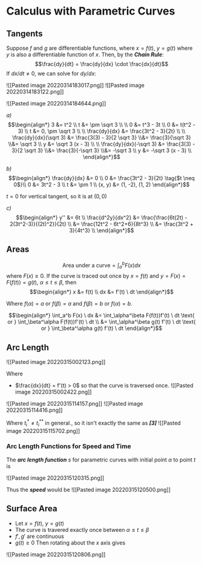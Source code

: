 # Calculus with Parametric Curves
## Tangents
Suppose $f$ and $g$ are differentiable functions, where $x = f(t)$, $y = g(t)$ where $y$ is also a differentiable function of $x$. Then, by the ***Chain Rule***:
$$\frac{dy}{dt} = \frac{dy}{dx} \cdot \frac{dx}{dt}$$
If ${dx}/{dt} \neq 0$, we can solve for $dy/dx$:

![[Pasted image 20220314183017.png]]
![[Pasted image 20220314183122.png]]

![[Pasted image 20220314184644.png]]

*a)*
$$\begin{align*}
	3 &= t^2 \\
	t &= \pm \sqrt 3 \\
	\\
	0 &= t^3 - 3t \\
	0 &= t(t^2 - 3) \\
	t &= 0, \pm \sqrt 3 \\
	\\
	\frac{dy}{dx}
	&=
		\frac{3t^2 - 3}{2t} \\
	\\
	\frac{dy}{dx}(\sqrt 3)
	&= \frac{3(3) - 3}{2 \sqrt 3}
	\\&= \frac{3}{\sqrt 3}
	\\&= \sqrt 3 \\
	y &= \sqrt 3 (x - 3) \\
	\\
	\frac{dy}{dx}(-\sqrt 3)
	&= \frac{3(3) - 3}{2 \sqrt 3}
	\\&= \frac{3}{-\sqrt 3}
	\\&= -\sqrt 3 \\
	y &= -\sqrt 3 (x - 3) \\
\end{align*}$$

*b)*
$$\begin{align*}
	\frac{dy}{dx} &= 0 \\
	0 &= \frac{3t^2 - 3}{2t} \tag{$t \neq 0$}\\
	0 &= 3t^2 - 3 \\
	t &= \pm 1 \\
	(x, y) &= (1, -2), (1, 2)
\end{align*}$$

$t = 0$ for vertical tangent, so it is at $(0, 0)$

*c)*
$$\begin{align*}
	y'' &= 6t \\
	\frac{d^2y}{dx^2} 
	&= 
		\frac{\frac{6t(2t) - 2(3t^2-3)}{(2t)^2}}{2t} \\
	&= 
		\frac{12t^2 - 6t^2+6}{8t^3} \\
	&= 
		\frac{3t^2 + 3}{4t^3} \\
\end{align*}$$
## Areas
$$\text{Area under a curve} = \int_a^b F(x) dx$$
where $F(x) \ge 0$. If the curve is traced out once by $x = f(t)$ and $y = F(x) = F(f(t)) = g(t)$, $\alpha \le t \le \beta$, then
$$\begin{align*}
	x &= f(t) \\
	dx &= f'(t) \ dt
\end{align*}$$

Where $f(\alpha) = a$ or $f(\beta) = a$ and $f(\beta) = b$ or $f(\alpha) = b$.

$$\begin{align*}
	\int_a^b F(x) \ dx
	&=
		\int_\alpha^\beta F(f(t))f'(t) \ dt 
		\text{ or }
		\int_\beta^\alpha F(f(t))f'(t) \ dt 
		\\
	&=
		\int_\alpha^\beta g(t) f'(t) \ dt 
		\text{ or }
		\int_\beta^\alpha g(t) f'(t) \ dt 
\end{align*}$$
## Arc Length
![[Pasted image 20220315002123.png]]

Where
- $\frac{dx}{dt} = f'(t) > 0$ so that the curve is traversed once.
![[Pasted image 20220315002422.png]]

![[Pasted image 20220315114157.png]]
![[Pasted image 20220315114416.png]]

Where $t_i^* \neq t_i^{**}$ in general., so it isn't exactly the same as ***[3]***
![[Pasted image 20220315115702.png]]

### Arc Length Functions for Speed and Time
The ***arc length function*** $s$ for parametric curves with initial point $\alpha$ to point $t$ is

![[Pasted image 20220315120315.png]]

Thus the ***speed*** would be
![[Pasted image 20220315120500.png]]

## Surface Area
- Let $x = f(t)$, $y = g(t)$
- The curve is travered exactly once between $\alpha \leq t \leq \beta$
- $f', g'$ are continuous
- $g(t) \geq 0$
Then rotating about the $x$ axis gives

![[Pasted image 20220315120806.png]]